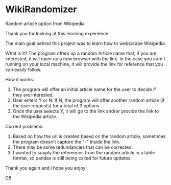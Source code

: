 # WikiRandomizer
Random article option from Wikipedia

Thank you for looking at this learning experience. 

The main goal behind this project was to learn how to webscrape Wikipedia.

What is it?
The program offers up a random Article name that, if you are interested, it will open up a new browser with the link.
In the case you aren't running on your local machine, it will provide the link for reference that you can easily follow.

How it works:
1) The program will offer an initial article name for the user to decide if they are interested.
2) User enters Y or N. If N, the program will offer another random article (if the user requests) for a total of 3 options.
3) Once the user selects Y, it will go to the link and/or provide the link to the Wikipedia article.

Current problems:
1) Based on how the url is created based on the random article, sometimes the program doesn't capture the "-" inside the link.
2) There may be some redundancies that can be corrected.
3) I wanted to supply the references from the random article in a table format, so pandas is still being called for future updates.

Thank you again and I hope you enjoy!

DB
